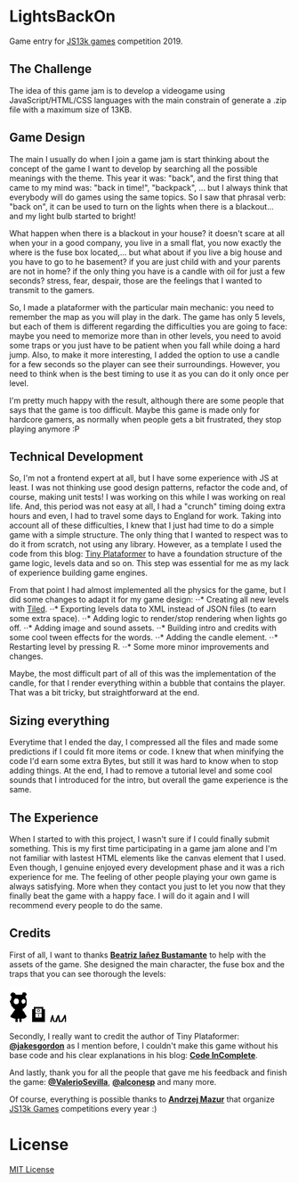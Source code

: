 # LightsBackOn
Game entry for [JS13k games](https://js13kgames.com/) competition 2019.

## The Challenge
The idea of this game jam is to develop a videogame using JavaScript/HTML/CSS languages with the main constrain of generate a .zip file with a maximum size of 13KB.

## Game Design
The main I usually do when I join a game jam is start thinking about the concept of the game I want to develop by searching all the possible meanings with the theme. This year it was: "back", and the first thing that came to my mind was: "back in time!", "backpack", ... but I always think that everybody will do games using the same topics. So I saw that phrasal verb: "back on", it can be used to turn on the lights when there is a blackout... and my light bulb started to bright!

What happen when there is a blackout in your house? it doesn't scare at all when your in a good company, you live in a small flat, you now exactly the where is the fuse box located,... but what about if you live a big house and you have to go to he basement? if you are just child with and your parents are not in home? if the only thing you have is a candle with oil for just a few seconds? stress, fear, despair, those are the feelings that I wanted to transmit to the gamers.

So, I made a plataformer with the particular main mechanic: you need to remember the map as you will play in the dark. The game has only 5 levels, but each of them is different regarding the difficulties you are going to face: maybe you need to memorize more than in other levels, you need to avoid some traps or you just have to be patient when you fall while doing a hard jump. Also, to make it more interesting, I added the option to use a candle for a few seconds so the player can see their surroundings. However, you need to think when is the best timing to use it as you can do it only once per level. 

I'm pretty much happy with the result, although there are some people that says that the game is too difficult. Maybe this game is made only for hardcore gamers, as normally when people gets a bit frustrated, they stop playing anymore :P

## Technical Development
So, I'm not a frontend expert at all, but I have some experience with JS at least. I was not thinking use good design patterns, refactor the code and, of course, making unit tests! I was working on this while I was working on real life. And, this period was not easy at all, I had a "crunch" timing doing extra hours and even, I had to travel some days to England for work. Taking into account all of these difficulties, I knew that I just had time to do a simple game with a simple structure. The only thing that I wanted to respect was to do it from scratch, not using any library. However, as a template I used the code from this blog: [Tiny Plataformer](https://codeincomplete.com/posts/tiny-platformer/) to have a foundation structure of the game logic, levels data and so on. This step was essential for me as my lack of experience building game engines.

From that point I had almost implemented all the physics for the game, but I did some changes to adapt it for my game design: 
⋅⋅* Creating all new levels with [Tiled](https://www.mapeditor.org/).
⋅⋅* Exporting levels data to XML instead of JSON files (to earn some extra space).
⋅⋅* Adding logic to render/stop rendering when lights go off.
⋅⋅* Adding image and sound assets.
⋅⋅* Building intro and credits with some cool tween effects for the words.
⋅⋅* Adding the candle element.
⋅⋅* Restarting level by pressing R.
⋅⋅* Some more minor improvements and changes.

Maybe, the most difficult part of all of this was the implementation of the candle, for that I render everything within a bubble that contains the player. That was a bit tricky, but straightforward at the end.

## Sizing everything
Everytime that I ended the day, I compressed all the files and made some predictions if I could fit more items or code. I knew that when minifying the code I'd earn some extra Bytes, but still it was hard to know when to stop adding things. At the end, I had to remove a tutorial level and some cool sounds that I introduced for the intro, but overall the game experience is the same.

## The Experience
When I started to with this project, I wasn't sure if I could finally submit something. This is my first time participating in a game jam alone and I'm not familiar with lastest HTML elements like the canvas element that I used. Even though, I genuine enjoyed every development phase and it was a rich experience for me. The feeling of other people playing your own game is always satisfying. More when they contact you just to let you now that they finally beat the game with a happy face. I will do it again and I will recommend every people to do the same.

## Credits
First of all, I want to thanks **[Beatriz Iañez Bustamante](https://www.linkedin.com/in/beatriz-i%C3%A1%C3%B1ez-bustamante-b75a2b102/)** to help with the assets of the game. She designed the main character, the fuse box and the traps that you can see thorough the levels:

![alt text](https://github.com/amolinasalazar/LightsBackOn/blob/master/assets/player-right.png "Main character")
![alt text](https://github.com/amolinasalazar/LightsBackOn/blob/master/assets/switch.png "Fuse box")
![alt text](https://github.com/amolinasalazar/LightsBackOn/blob/master/assets/trap.png "Trap")

Secondly, I really want to credit the author of Tiny Plataformer: **[@jakesgordon](https://github.com/jakesgordon)** as I mention before, I couldn't make this game without his base code and his clear explanations in his blog: **[Code InComplete](https://codeincomplete.com/)**.

And lastly, thank you for all the people that gave me his feedback and finish the game: **[@ValerioSevilla](https://github.com/ValerioSevilla)**, **[@alconesp](https://github.com/alconesp)** and many more.

Of course, everything is possible thanks to **[Andrzej Mazur](https://end3r.com/)** that organize [JS13k Games](http://js13kgames.com/) competitions every year :)

# License
[MIT License](https://en.wikipedia.org/wiki/MIT_License)

